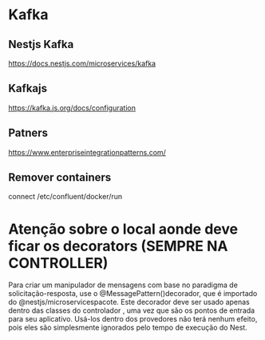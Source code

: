 # Kafka

## Nestjs Kafka 
https://docs.nestjs.com/microservices/kafka

## Kafkajs
https://kafka.js.org/docs/configuration

## Patners
https://www.enterpriseintegrationpatterns.com/

## Remover containers
connect           /etc/confluent/docker/run

# Atenção sobre o local aonde deve ficar os decorators (SEMPRE NA CONTROLLER)
Para criar um manipulador de mensagens com base no paradigma de solicitação-resposta, use o @MessagePattern()decorador, que é importado do @nestjs/microservicespacote. Este decorador deve ser usado apenas dentro das classes do controlador , uma vez que são os pontos de entrada para seu aplicativo. Usá-los dentro dos provedores não terá nenhum efeito, pois eles são simplesmente ignorados pelo tempo de execução do Nest. 